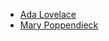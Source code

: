 * [Ada Lovelace](https://de.wikipedia.org/wiki/Ada_Lovelace)
* [Mary Poppendieck](http://www.poppendieck.com/people.htm)
